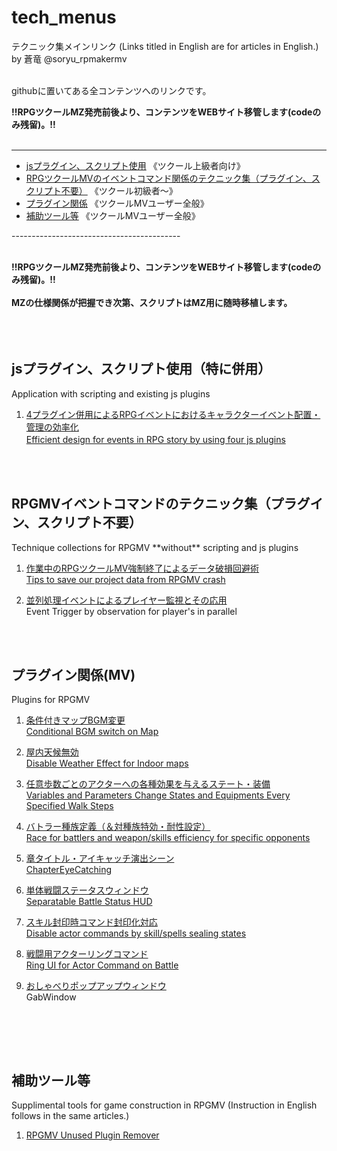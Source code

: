 # tech_menus

テクニック集メインリンク  (Links titled in English are for articles in English.)         
by 蒼竜 @soryu_rpmakermv    
<br>

githubに置いてある全コンテンツへのリンクです。<br>


**!!RPGツクールMZ発売前後より、コンテンツをWEBサイト移管します(codeのみ残留)。!!**<br><br>

------------------------------------------     

- [jsプラグイン、スクリプト使用](#tag1) 《ツクール上級者向け》    
- [RPGツクールMVのイベントコマンド関係のテクニック集（プラグイン、スクリプト不要）](#tag2) 《ツクール初級者～》  
- [プラグイン関係](#tag3) 《ツクールMVユーザー全般》       
- [補助ツール等](#tag4) 《ツクールMVユーザー全般》    

------------------------------------------        <br><br>

**!!RPGツクールMZ発売前後より、コンテンツをWEBサイト移管します(codeのみ残留)。!!**<br><br>
**MZの仕様関係が把握でき次第、スクリプトはMZ用に随時移植します。**
<br><br><br><br>
                   
<h2 id="tag1">jsプラグイン、スクリプト使用（特に併用）</h2>
Application with scripting and existing js plugins

<br>

1. [4プラグイン併用によるRPGイベントにおけるキャラクターイベント配置・管理の効率化](https://github.com/soryu-rmv/rmv_tech01)     
[Efficient design for events in RPG story by using four js plugins](https://github.com/soryu-rmv/rmv_tech01/blob/master/en.md)　    


<br><br>

<h2 id="tag2">RPGMVイベントコマンドのテクニック集（プラグイン、スクリプト不要）</h2>    
Technique collections for RPGMV **without** scripting and js plugins   

<br>

1. [作業中のRPGツクールMV強制終了によるデータ破損回避術](https://github.com/soryu-rmv/rpgmv_crash)     
   [Tips to save our project data from RPGMV crash](https://github.com/soryu-rmv/rpgmv_crash/blob/master/en.md)    
   

2. [並列処理イベントによるプレイヤー監視とその応用](https://github.com/soryu-rmv/rpgmv_parallel)     
   Event Trigger by observation for player's in parallel   




<br><br>

<h2 id="tag3">プラグイン関係(MV)</h2>   
Plugins for RPGMV      
      
<br>

1. [条件付きマップBGM変更](https://github.com/soryu-rmv/MapBGM_EventSwitch)    
   [Conditional BGM switch on Map](https://github.com/soryu-rmv/MapBGM_EventSwitch/blob/master/en.md)   
   
2. [屋内天候無効](https://github.com/soryu-rmv/Outdoor_Weather)    
   [Disable Weather Effect for Indoor maps](https://github.com/soryu-rmv/Outdoor_Weather/blob/master/en.md)   
   
3. [任意歩数ごとのアクターへの各種効果を与えるステート・装備](https://github.com/soryu-rmv/ParameterEffectsByWalk)   
   [Variables and Parameters Change States and Equipments Every Specified Walk Steps](https://github.com/soryu-rmv/ParameterEffectsByWalk/blob/master/en.md)   

4. [バトラー種族定義（＆対種族特効・耐性設定）](https://github.com/soryu-rmv/race4battler) <br>
   [Race for battlers and weapon/skills efficiency for specific opponents](https://github.com/soryu-rmv/race4battler/blob/master/en.md)

5. [章タイトル・アイキャッチ演出シーン](https://github.com/soryu-rmv/ChapterTitleScene) <br>
   [ChapterEyeCatching](https://github.com/soryu-rmv/ChapterTitleScene/blob/master/en.md) <br>

6. [単体戦闘ステータスウィンドウ](https://github.com/soryu-rmv/BattleStatusHUD) <br>
   [Separatable Battle Status HUD](https://github.com/soryu-rmv/BattleStatusHUD/blob/master/en.md) <br>
   
7. [スキル封印時コマンド封印化対応](https://github.com/soryu-rmv/IsEnabled_SkillTypes/tree/master)  <br>
   [Disable actor commands by skill/spells sealing states](https://github.com/soryu-rmv/IsEnabled_SkillTypes/blob/master/en.md)   <br>

8. [戦闘用アクターリングコマンド](https://github.com/soryu-rmv/BattleRingCommands)  <br>
   [Ring UI for Actor Command on Battle](https://github.com/soryu-rmv/BattleRingCommands/blob/master/en.md)  <br>
   
9. [おしゃべりポップアップウィンドウ](https://github.com/soryu-rmv/GabWindow)  <br>
   GabWindow  <br>
     
   
   
<br>


<br><br>

<h2 id="tag4">補助ツール等</h2>   
Supplimental tools for game construction in RPGMV (Instruction in English follows in the same articles.)     

<br>


1. [RPGMV Unused Plugin Remover](https://github.com/soryu-rmv/RUPR)
 
